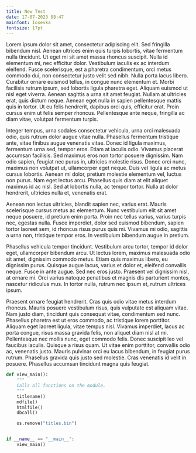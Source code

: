 ```yaml
---
title: New Test
date: 17-07-2023 08:47
mainfont: Iosevka
fontsize: 17pt
---
```



Lorem ipsum dolor sit amet, consectetur adipiscing elit. Sed fringilla bibendum nisl. Aenean ultrices enim quis turpis lobortis, vitae fermentum nulla tincidunt. Ut eget mi sit amet massa rhoncus suscipit. Nulla id elementum mi, nec efficitur dolor. Vestibulum iaculis ex ac interdum eleifend. Fusce scelerisque, est a pharetra condimentum, orci metus commodo dui, non consectetur justo velit sed nibh. Nulla porta lacus libero. Curabitur ornare euismod tellus, in congue nunc elementum et. Morbi facilisis rutrum ipsum, sed lobortis ligula pharetra eget. Aliquam euismod ut nisl eget viverra. Aenean sagittis a urna sit amet feugiat. Nullam at ultricies erat, quis dictum neque. Aenean eget nulla in sapien pellentesque mattis quis in tortor. Ut eu felis hendrerit, dapibus orci quis, efficitur erat. Proin cursus enim ut felis semper rhoncus. Pellentesque ante neque, fringilla ac diam vitae, volutpat fermentum turpis.  
  
Integer tempus, urna sodales consectetur vehicula, urna orci malesuada odio, quis rutrum dolor augue vitae nulla. Phasellus fermentum tristique ante, vitae finibus augue venenatis vitae. Donec id ligula maximus, fermentum urna sed, tempor eros. Etiam at iaculis odio. Vivamus placerat accumsan facilisis. Sed maximus eros non tortor posuere dignissim. Nam odio sapien, feugiat nec purus in, ultricies molestie risus. Donec orci nunc, maximus non volutpat ut, ullamcorper eget neque. Duis vel ligula ac metus cursus lobortis. Aenean mi dolor, pretium molestie elementum vel, luctus non purus. Nam eget lectus arcu. Phasellus quis diam at elit aliquet maximus id ac nisl. Sed at lobortis nulla, ac tempor tortor. Nulla at dolor hendrerit, ultricies nulla et, venenatis erat.
  
Aenean non lectus ultricies, blandit sapien nec, varius erat. Mauris scelerisque cursus metus ac elementum. Nunc vestibulum elit sit amet neque posuere, id pretium enim porta. Proin nec tellus varius, varius turpis nec, egestas nulla. Fusce imperdiet, dolor sed euismod bibendum, sapien tortor laoreet sem, id rhoncus risus purus quis mi. Vivamus mi odio, sagittis a urna non, tristique tempor eros. In vestibulum bibendum augue in pretium.
  
Phasellus vehicula tempor tincidunt. Vestibulum arcu tortor, tempor id dolor eget, ullamcorper bibendum arcu. Ut lectus lorem, maximus malesuada odio sit amet, dignissim commodo metus. Etiam quis maximus libero, eu dignissim purus. Quisque augue lacus, varius et dolor et, eleifend convallis neque. Fusce in ante augue. Sed nec eros justo. Praesent vel dignissim nisl, at ornare mi. Orci varius natoque penatibus et magnis dis parturient montes, nascetur ridiculus mus. In tortor nulla, rutrum nec ipsum et, rutrum ultrices ipsum.
  
Praesent ornare feugiat hendrerit. Cras quis odio vitae metus interdum rhoncus. Mauris posuere vestibulum risus, quis vulputate est aliquam vitae. Nam justo diam, tincidunt quis consequat vitae, condimentum sed nunc. Phasellus pharetra est ut eros commodo, ac tristique lorem porttitor. Aliquam eget laoreet ligula, vitae tempus nisl. Vivamus imperdiet, lacus ac porta congue, risus massa gravida felis, non aliquet diam nisl at mi. Pellentesque nec mollis nunc, eget commodo felis. Donec suscipit leo vel faucibus iaculis. Quisque a risus quam. Ut vitae enim porttitor, convallis odio ac, venenatis justo. Mauris pulvinar orci eu lacus bibendum, in feugiat purus rutrum. Phasellus gravida quis justo sed molestie. Cras venenatis id velit in posuere. Phasellus accumsan tincidunt magna quis feugiat.
  
```python
def view_main():
    """
    Calls all functions on the module.
    """
    titlename()
    mdfile()
    htmlfile()
    dbcall()

    os.remove("titles.bin")


if __name__ == "__main__":
    view_main()
```

